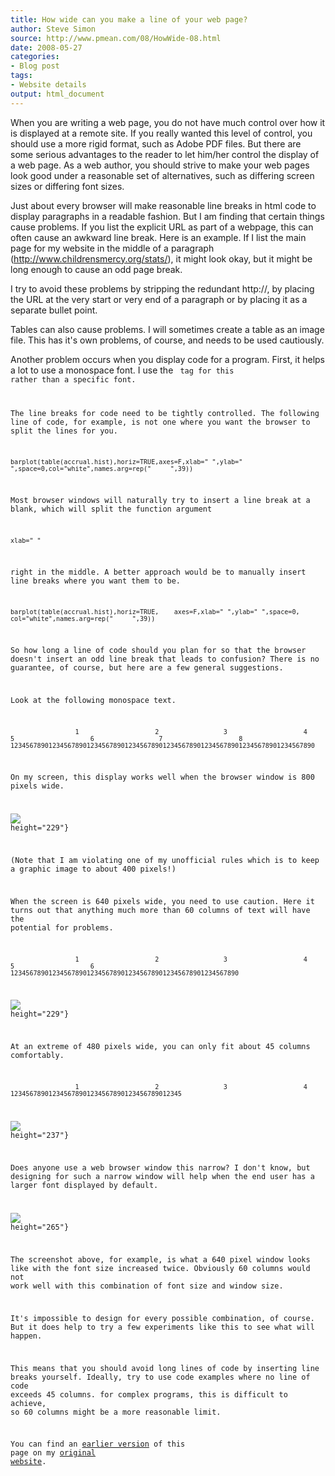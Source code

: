 ```yaml
---
title: How wide can you make a line of your web page?
author: Steve Simon
source: http://www.pmean.com/08/HowWide-08.html
date: 2008-05-27
categories:
- Blog post
tags:
- Website details
output: html_document
---
```

When you are writing a web page, you do not have much control over how
it is displayed at a remote site. If you really wanted this level of
control, you should use a more rigid format, such as Adobe PDF files.
But there are some serious advantages to the reader to let him/her
control the display of a web page. As a web author, you should strive
to make your web pages look good under a reasonable set of
alternatives, such as differing screen sizes or differing font sizes.

Just about every browser will make reasonable line breaks in html code
to display paragraphs in a readable fashion. But I am finding that
certain things cause problems. If you list the explicit URL as part of
a webpage, this can often cause an awkward line break. Here is an
example. If I list the main page for my website in the middle of a
paragraph (<http://www.childrensmercy.org/stats/>), it might look
okay, but it might be long enough to cause an odd page break.

I try to avoid these problems by stripping the redundant http://, by
placing the URL at the very start or very end of a paragraph or by
placing it as a separate bullet point.

Tables can also cause problems. I will sometimes create a table as an
image file. This has it's own problems, of course, and needs to be
used cautiously.

Another problem occurs when you display code for a program. First, it
helps a lot to use a monospace font. I use the <code> tag for this
rather than a specific font.

The line breaks for code need to be tightly controlled. The following
line of code, for example, is not one where you want the browser to
split the lines for you.

`barplot(table(accrual.hist),horiz=TRUE,axes=F,xlab=" ",ylab=" ",space=0,col="white",names.arg=rep("     ",39))`

Most browser windows will naturally try to insert a line break at a
blank, which will split the function argument

`xlab=" "`

right in the middle. A better approach would be to manually insert
line breaks where you want them to be.

`barplot(table(accrual.hist),horiz=TRUE,    axes=F,xlab=" ",ylab=" ",space=0,    col="white",names.arg=rep("     ",39))`

So how long a line of code should you plan for so that the browser
doesn't insert an odd line break that leads to confusion? There is no
guarantee, of course, but here are a few general suggestions.

Look at the following monospace text.

`                 1                    2                 3                    4                 5                    6                 7                    8    12345678901234567890123456789012345678901234567890123456789012345678901234567890`

On my screen, this display works well when the browser window is 800
pixels wide.

![](http://www.pmean.com/new-images/08/HowWide-0801.jpg)
height="229"}

(Note that I am violating one of my unofficial rules which is to keep
a graphic image to about 400 pixels!)

When the screen is 640 pixels wide, you need to use caution. Here it
turns out that anything much more than 60 columns of text will have
the potential for problems.

`                 1                    2                 3                    4                 5                    6   123456789012345678901234567890123456789012345678901234567890`

![](http://www.pmean.com/new-images/08/HowWide-0802.jpg)
height="229"}

At an extreme of 480 pixels wide, you can only fit about 45 columns
comfortably.

`                 1                    2                 3                    4   123456789012345678901234567890123456789012345`

![](http://www.pmean.com/new-images/08/HowWide-0803.jpg)
height="237"}

Does anyone use a web browser window this narrow? I don't know, but
designing for such a narrow window will help when the end user has a
larger font displayed by default.

![](http://www.pmean.com/new-images/08/HowWide-0804.jpg)
height="265"}

The screenshot above, for example, is what a 640 pixel window looks
like with the font size increased twice. Obviously 60 columns would
not work well with this combination of font size and window size.

It's impossible to design for every possible combination, of course.
But it does help to try a few experiments like this to see what will
happen.

This means that you should avoid long lines of code by inserting line
breaks yourself. Ideally, try to use code examples where no line of
code exceeds 45 columns. for complex programs, this is difficult to
achieve, so 60 columns might be a more reasonable limit.

You can find an [earlier version][sim1] of this page on my [original website][sim2].

[sim1]: http://www.pmean.com/08/Howwide.html
[sim2]: http://www.pmean.com/original_site.html
